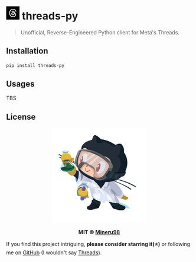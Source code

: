# [<img src="./assets/logo.jpg" width="36" height="36" />](https://github.com/Mineru) threads-py

> Unofficial, Reverse-Engineered Python client for Meta's Threads.

## Installation

```bash
pip install threads-py
```

## Usages

TBS

## License

<p align="center">
  <a href="https://github.com/Mineru98">
    <img src="./assets/labtocat.png" width="256" height="256">
  </a>
</p>

<p align="center">
  <strong>MIT © <a href="https://github.com/Mineru98">Mineru98</a></strong>
</p>

If you find this project intriguing, **please consider starring it(⭐)** or following me on [GitHub](https://github.com/Mineru98) (I wouldn't say [Threads](https://www.threads.net/@iamiks)).